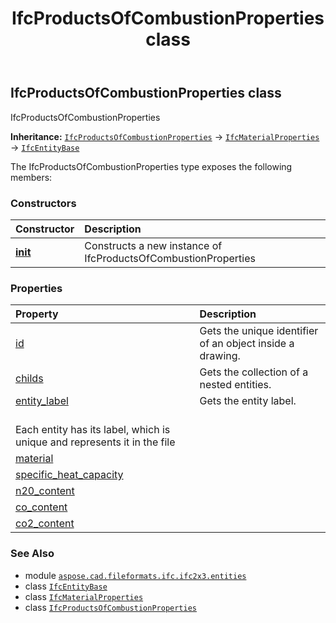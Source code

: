 ﻿---
title: IfcProductsOfCombustionProperties class
second_title: Aspose.CAD for Python via .NET API References
description: 
type: docs
weight: 3890
url: /python-net/aspose.cad.fileformats.ifc.ifc2x3.entities/ifcproductsofcombustionproperties/
is_root: false
---

## IfcProductsOfCombustionProperties class

IfcProductsOfCombustionProperties



**Inheritance:** [`IfcProductsOfCombustionProperties`](/cad/python-net/aspose.cad.fileformats.ifc.ifc2x3.entities/ifcproductsofcombustionproperties) → 
[`IfcMaterialProperties`](/cad/python-net/aspose.cad.fileformats.ifc.ifc2x3.entities/ifcmaterialproperties) → 
[`IfcEntityBase`](/cad/python-net/aspose.cad.fileformats.ifc/ifcentitybase)



The IfcProductsOfCombustionProperties type exposes the following members:

### Constructors
| Constructor | Description |
| :- | :- |
| [__init__](/cad/python-net/aspose.cad.fileformats.ifc.ifc2x3.entities/ifcproductsofcombustionproperties/__init__/#) | Constructs a new instance of IfcProductsOfCombustionProperties |


### Properties
| Property | Description |
| :- | :- |
| [id](/cad/python-net/aspose.cad.fileformats.ifc.ifc2x3.entities/ifcproductsofcombustionproperties/id) | Gets the unique identifier of an object inside a drawing. |
| [childs](/cad/python-net/aspose.cad.fileformats.ifc.ifc2x3.entities/ifcproductsofcombustionproperties/childs) | Gets the collection of a nested entities. |
| [entity_label](/cad/python-net/aspose.cad.fileformats.ifc.ifc2x3.entities/ifcproductsofcombustionproperties/entity_label) | Gets the entity label.<br/>Each entity has its label, which is unique and represents it in the file |
| [material](/cad/python-net/aspose.cad.fileformats.ifc.ifc2x3.entities/ifcproductsofcombustionproperties/material) |  |
| [specific_heat_capacity](/cad/python-net/aspose.cad.fileformats.ifc.ifc2x3.entities/ifcproductsofcombustionproperties/specific_heat_capacity) |  |
| [n20_content](/cad/python-net/aspose.cad.fileformats.ifc.ifc2x3.entities/ifcproductsofcombustionproperties/n20_content) |  |
| [co_content](/cad/python-net/aspose.cad.fileformats.ifc.ifc2x3.entities/ifcproductsofcombustionproperties/co_content) |  |
| [co2_content](/cad/python-net/aspose.cad.fileformats.ifc.ifc2x3.entities/ifcproductsofcombustionproperties/co2_content) |  |



### See Also
* module [`aspose.cad.fileformats.ifc.ifc2x3.entities`](..)
* class [`IfcEntityBase`](/cad/python-net/aspose.cad.fileformats.ifc/ifcentitybase)
* class [`IfcMaterialProperties`](/cad/python-net/aspose.cad.fileformats.ifc.ifc2x3.entities/ifcmaterialproperties)
* class [`IfcProductsOfCombustionProperties`](/cad/python-net/aspose.cad.fileformats.ifc.ifc2x3.entities/ifcproductsofcombustionproperties)
